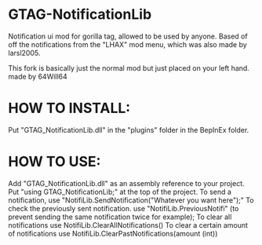 # GTAG-NotificationLib
Notification ui mod for gorilla tag, allowed to be used by anyone.
Based of off the notifications from the "LHAX" mod menu, which was also made by larsl2005.

This fork is basically just the normal mod but just placed on your left hand.
made by 64Will64

# HOW TO INSTALL:
Put "GTAG_NotificationLib.dll" in the "plugins" folder in the BepInEx folder.

# HOW TO USE:
Add "GTAG_NotificationLib.dll" as an assembly reference to your project.
Put "using GTAG_NotificationLib;" at the top of the project.
To send a notification, use "NotifiLib.SendNotification("Whatever you want here");"
To check the previously sent notification. use "NotifiLib.PreviousNotifi" (to prevent sending the same notification twice for example);
To clear all notifications use NotifiLib.ClearAllNotifications()
To clear a certain amount of notifications use NotifiLib.ClearPastNotifications(amount (int))
